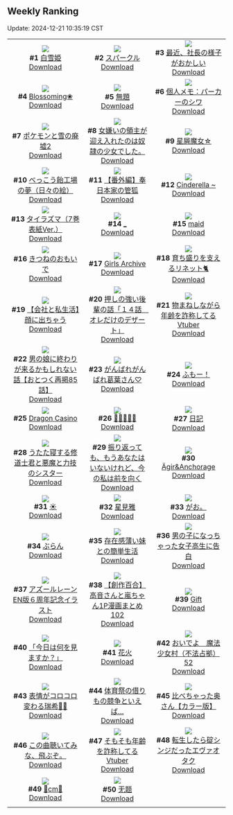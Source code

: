 ## Weekly Ranking
Update: 2024-12-21 10:35:19 CST

|      |      |      |
| :----: | :----: | :----: |
| ![](https://i.pixiv.re/c/240x480/img-master/img/2024/12/13/00/00/23/125131854_p0_master1200.jpg)<br>**#1** [白雪姫](https://www.pixiv.net/artworks/125131854)<br>[Download](https://i.pixiv.re/img-original/img/2024/12/13/00/00/23/125131854_p0.png) | ![](https://i.pixiv.re/c/240x480/img-master/img/2024/12/14/00/01/18/125160058_p0_master1200.jpg)<br>**#2** [スパークル](https://www.pixiv.net/artworks/125160058)<br>[Download](https://i.pixiv.re/img-original/img/2024/12/14/00/01/18/125160058_p0.png) | ![](https://i.pixiv.re/c/240x480/img-master/img/2024/12/14/16/34/55/125177760_p0_master1200.jpg)<br>**#3** [最近、社長の様子がおかしい](https://www.pixiv.net/artworks/125177760)<br>[Download](https://i.pixiv.re/img-original/img/2024/12/14/16/34/55/125177760_p0.jpg) |
| ![](https://i.pixiv.re/c/240x480/img-master/img/2024/12/14/00/20/56/125139872_p0_master1200.jpg)<br>**#4** [Blossoming❀](https://www.pixiv.net/artworks/125139872)<br>[Download](https://i.pixiv.re/img-original/img/2024/12/14/00/20/56/125139872_p0.jpg) | ![](https://i.pixiv.re/c/240x480/img-master/img/2024/12/14/20/19/09/125184144_p0_master1200.jpg)<br>**#5** [無題](https://www.pixiv.net/artworks/125184144)<br>[Download](https://i.pixiv.re/img-original/img/2024/12/14/20/19/09/125184144_p0.jpg) | ![](https://i.pixiv.re/c/240x480/img-master/img/2024/12/14/07/42/57/125167728_p0_master1200.jpg)<br>**#6** [個人メモ：パーカーのシワ](https://www.pixiv.net/artworks/125167728)<br>[Download](https://i.pixiv.re/img-original/img/2024/12/14/07/42/57/125167728_p0.jpg) |
| ![](https://i.pixiv.re/c/240x480/img-master/img/2024/12/13/00/01/59/125132063_p0_master1200.jpg)<br>**#7** [ポケモンと雪の廃墟2](https://www.pixiv.net/artworks/125132063)<br>[Download](https://i.pixiv.re/img-original/img/2024/12/13/00/01/59/125132063_p0.png) | ![](https://i.pixiv.re/c/240x480/img-master/img/2024/12/13/18/34/50/125149291_p0_master1200.jpg)<br>**#8** [女嫌いの領主が迎え入れたのは奴隷の少女でした。](https://www.pixiv.net/artworks/125149291)<br>[Download](https://i.pixiv.re/img-original/img/2024/12/13/18/34/50/125149291_p0.jpg) | ![](https://i.pixiv.re/c/240x480/img-master/img/2024/12/15/08/30/01/125200830_p0_master1200.jpg)<br>**#9** [星屑魔女☆](https://www.pixiv.net/artworks/125200830)<br>[Download](https://i.pixiv.re/img-original/img/2024/12/15/08/30/01/125200830_p0.jpg) |
| ![](https://i.pixiv.re/c/240x480/img-master/img/2024/12/14/07/30/03/125167586_p0_master1200.jpg)<br>**#10** [べっこう飴工場の夢（日々の絵）](https://www.pixiv.net/artworks/125167586)<br>[Download](https://i.pixiv.re/img-original/img/2024/12/14/07/30/03/125167586_p0.jpg) | ![](https://i.pixiv.re/c/240x480/img-master/img/2024/12/15/19/50/36/125216840_p0_master1200.jpg)<br>**#11** [【番外編】奉日本家の管狐](https://www.pixiv.net/artworks/125216840)<br>[Download](https://i.pixiv.re/img-original/img/2024/12/15/19/50/36/125216840_p0.png) | ![](https://i.pixiv.re/c/240x480/img-master/img/2024/12/13/00/42/08/125133438_p0_master1200.jpg)<br>**#12** [Cinderella ~](https://www.pixiv.net/artworks/125133438)<br>[Download](https://i.pixiv.re/img-original/img/2024/12/13/00/42/08/125133438_p0.jpg) |
| ![](https://i.pixiv.re/c/240x480/img-master/img/2024/12/13/00/00/24/125131860_p0_master1200.jpg)<br>**#13** [タイラズマ（7巻表紙Ver.）](https://www.pixiv.net/artworks/125131860)<br>[Download](https://i.pixiv.re/img-original/img/2024/12/13/00/00/24/125131860_p0.jpg) | ![](https://i.pixiv.re/c/240x480/img-master/img/2024/12/14/22/08/20/125187871_p0_master1200.jpg)<br>**#14** [_](https://www.pixiv.net/artworks/125187871)<br>[Download](https://i.pixiv.re/img-original/img/2024/12/14/22/08/20/125187871_p0.jpg) | ![](https://i.pixiv.re/c/240x480/img-master/img/2024/12/14/00/00/19/125159877_p0_master1200.jpg)<br>**#15** [maid](https://www.pixiv.net/artworks/125159877)<br>[Download](https://i.pixiv.re/img-original/img/2024/12/14/00/00/19/125159877_p0.jpg) |
| ![](https://i.pixiv.re/c/240x480/img-master/img/2024/12/14/00/42/25/125161614_p0_master1200.jpg)<br>**#16** [きつねのおもいで](https://www.pixiv.net/artworks/125161614)<br>[Download](https://i.pixiv.re/img-original/img/2024/12/14/00/42/25/125161614_p0.jpg) | ![](https://i.pixiv.re/c/240x480/img-master/img/2024/12/14/00/00/48/125159991_p0_master1200.jpg)<br>**#17** [Girls Archive](https://www.pixiv.net/artworks/125159991)<br>[Download](https://i.pixiv.re/img-original/img/2024/12/14/00/00/48/125159991_p0.jpg) | ![](https://i.pixiv.re/c/240x480/img-master/img/2024/12/14/19/53/33/125183260_p0_master1200.jpg)<br>**#18** [育ち盛りを支えるリネット🐈](https://www.pixiv.net/artworks/125183260)<br>[Download](https://i.pixiv.re/img-original/img/2024/12/14/19/53/33/125183260_p0.png) |
| ![](https://i.pixiv.re/c/240x480/img-master/img/2024/12/13/12/00/16/125142394_p0_master1200.jpg)<br>**#19** [【会社と私生活】顔に出ちゃう](https://www.pixiv.net/artworks/125142394)<br>[Download](https://i.pixiv.re/img-original/img/2024/12/13/12/00/16/125142394_p0.jpg) | ![](https://i.pixiv.re/c/240x480/img-master/img/2024/12/14/00/04/04/125160306_p0_master1200.jpg)<br>**#20** [押しの強い後輩の話「１４話　オレだけのデザート」](https://www.pixiv.net/artworks/125160306)<br>[Download](https://i.pixiv.re/img-original/img/2024/12/14/00/04/04/125160306_p0.jpg) | ![](https://i.pixiv.re/c/240x480/img-master/img/2024/12/14/21/11/16/125185911_p0_master1200.jpg)<br>**#21** [物まねしながら年齢を詐称してるVtuber](https://www.pixiv.net/artworks/125185911)<br>[Download](https://i.pixiv.re/img-original/img/2024/12/14/21/11/16/125185911_p0.png) |
| ![](https://i.pixiv.re/c/240x480/img-master/img/2024/12/14/12/00/46/125172064_p0_master1200.jpg)<br>**#22** [男の娘に終わりが来るかもしれない話【おとつく再掲85話】](https://www.pixiv.net/artworks/125172064)<br>[Download](https://i.pixiv.re/img-original/img/2024/12/14/12/00/46/125172064_p0.jpg) | ![](https://i.pixiv.re/c/240x480/img-master/img/2024/12/14/01/04/08/125162220_p0_master1200.jpg)<br>**#23** [がんばれがんばれ葛葉さん♡](https://www.pixiv.net/artworks/125162220)<br>[Download](https://i.pixiv.re/img-original/img/2024/12/14/01/04/08/125162220_p0.jpg) | ![](https://i.pixiv.re/c/240x480/img-master/img/2024/12/14/00/42/35/125161618_p0_master1200.jpg)<br>**#24** [ふもー！](https://www.pixiv.net/artworks/125161618)<br>[Download](https://i.pixiv.re/img-original/img/2024/12/14/00/42/35/125161618_p0.jpg) |
| ![](https://i.pixiv.re/c/240x480/img-master/img/2024/12/14/18/30/12/125180948_p0_master1200.jpg)<br>**#25** [Dragon Casino](https://www.pixiv.net/artworks/125180948)<br>[Download](https://i.pixiv.re/img-original/img/2024/12/14/18/30/12/125180948_p0.jpg) | ![](https://i.pixiv.re/c/240x480/img-master/img/2024/12/13/12/12/46/125142603_p0_master1200.jpg)<br>**#26** [🌸🌹😈🌹🌸](https://www.pixiv.net/artworks/125142603)<br>[Download](https://i.pixiv.re/img-original/img/2024/12/13/12/12/46/125142603_p0.jpg) | ![](https://i.pixiv.re/c/240x480/img-master/img/2024/12/14/18/58/19/125181689_p0_master1200.jpg)<br>**#27** [日記](https://www.pixiv.net/artworks/125181689)<br>[Download](https://i.pixiv.re/img-original/img/2024/12/14/18/58/19/125181689_p0.png) |
| ![](https://i.pixiv.re/c/240x480/img-master/img/2024/12/13/19/31/08/125150903_p0_master1200.jpg)<br>**#28** [うたた寝する修道士君と悪魔と力技のシスター](https://www.pixiv.net/artworks/125150903)<br>[Download](https://i.pixiv.re/img-original/img/2024/12/13/19/31/08/125150903_p0.jpg) | ![](https://i.pixiv.re/c/240x480/img-master/img/2024/12/14/00/00/39/125159959_p0_master1200.jpg)<br>**#29** [振り返っても、もうあなたはいないけれど、今の私は前を向く](https://www.pixiv.net/artworks/125159959)<br>[Download](https://i.pixiv.re/img-original/img/2024/12/14/00/00/39/125159959_p0.png) | ![](https://i.pixiv.re/c/240x480/img-master/img/2024/12/14/00/00/18/125159866_p0_master1200.jpg)<br>**#30** [Ägir&Anchorage](https://www.pixiv.net/artworks/125159866)<br>[Download](https://i.pixiv.re/img-original/img/2024/12/14/00/00/18/125159866_p0.png) |
| ![](https://i.pixiv.re/c/240x480/img-master/img/2024/12/15/01/12/54/125194559_p0_master1200.jpg)<br>**#31** [☀](https://www.pixiv.net/artworks/125194559)<br>[Download](https://i.pixiv.re/img-original/img/2024/12/15/01/12/54/125194559_p0.jpg) | ![](https://i.pixiv.re/c/240x480/img-master/img/2024/12/13/00/00/27/125131872_p0_master1200.jpg)<br>**#32** [星見雅](https://www.pixiv.net/artworks/125131872)<br>[Download](https://i.pixiv.re/img-original/img/2024/12/13/00/00/27/125131872_p0.jpg) | ![](https://i.pixiv.re/c/240x480/img-master/img/2024/12/14/20/55/49/125185236_p0_master1200.jpg)<br>**#33** [がお。](https://www.pixiv.net/artworks/125185236)<br>[Download](https://i.pixiv.re/img-original/img/2024/12/14/20/55/49/125185236_p0.jpg) |
| ![](https://i.pixiv.re/c/240x480/img-master/img/2024/12/14/00/00/27/125159906_p0_master1200.jpg)<br>**#34** [ぶらん](https://www.pixiv.net/artworks/125159906)<br>[Download](https://i.pixiv.re/img-original/img/2024/12/14/00/00/27/125159906_p0.png) | ![](https://i.pixiv.re/c/240x480/img-master/img/2024/12/14/00/32/33/125161343_p0_master1200.jpg)<br>**#35** [存在感薄い妹との簡単生活](https://www.pixiv.net/artworks/125161343)<br>[Download](https://i.pixiv.re/img-original/img/2024/12/14/00/32/33/125161343_p0.jpg) | ![](https://i.pixiv.re/c/240x480/img-master/img/2024/12/15/00/01/57/125192071_p0_master1200.jpg)<br>**#36** [男の子になっちゃった女子高生に告白](https://www.pixiv.net/artworks/125192071)<br>[Download](https://i.pixiv.re/img-original/img/2024/12/15/00/01/57/125192071_p0.jpg) |
| ![](https://i.pixiv.re/c/240x480/img-master/img/2024/12/13/18/00/04/125148198_p0_master1200.jpg)<br>**#37** [アズールレーンEN版６周年記念イラスト](https://www.pixiv.net/artworks/125148198)<br>[Download](https://i.pixiv.re/img-original/img/2024/12/13/18/00/04/125148198_p0.png) | ![](https://i.pixiv.re/c/240x480/img-master/img/2024/12/14/00/02/11/125160160_p0_master1200.jpg)<br>**#38** [【創作百合】高音さんと嵐ちゃん1P漫画まとめ102](https://www.pixiv.net/artworks/125160160)<br>[Download](https://i.pixiv.re/img-original/img/2024/12/14/00/02/11/125160160_p0.jpg) | ![](https://i.pixiv.re/c/240x480/img-master/img/2024/12/14/00/01/10/125160042_p0_master1200.jpg)<br>**#39** [Gift](https://www.pixiv.net/artworks/125160042)<br>[Download](https://i.pixiv.re/img-original/img/2024/12/14/00/01/10/125160042_p0.png) |
| ![](https://i.pixiv.re/c/240x480/img-master/img/2024/12/14/00/06/44/125160445_p0_master1200.jpg)<br>**#40** [「今日は何を見ますか？」](https://www.pixiv.net/artworks/125160445)<br>[Download](https://i.pixiv.re/img-original/img/2024/12/14/00/06/44/125160445_p0.png) | ![](https://i.pixiv.re/c/240x480/img-master/img/2024/12/14/22/40/36/125188940_p0_master1200.jpg)<br>**#41** [花火](https://www.pixiv.net/artworks/125188940)<br>[Download](https://i.pixiv.re/img-original/img/2024/12/14/22/40/36/125188940_p0.jpg) | ![](https://i.pixiv.re/c/240x480/img-master/img/2024/12/14/07/08/43/125167340_p0_master1200.jpg)<br>**#42** [おいでよ　魔法少女村（不法占拠）52](https://www.pixiv.net/artworks/125167340)<br>[Download](https://i.pixiv.re/img-original/img/2024/12/14/07/08/43/125167340_p0.png) |
| ![](https://i.pixiv.re/c/240x480/img-master/img/2024/12/14/22/44/28/125189085_p0_master1200.jpg)<br>**#43** [表情がコロコロ変わる瑞希🫶🏻️︎](https://www.pixiv.net/artworks/125189085)<br>[Download](https://i.pixiv.re/img-original/img/2024/12/14/22/44/28/125189085_p0.png) | ![](https://i.pixiv.re/c/240x480/img-master/img/2024/12/14/00/00/12/125159830_p0_master1200.jpg)<br>**#44** [体育祭の借りもの競争といえば…](https://www.pixiv.net/artworks/125159830)<br>[Download](https://i.pixiv.re/img-original/img/2024/12/14/00/00/12/125159830_p0.jpg) | ![](https://i.pixiv.re/c/240x480/img-master/img/2024/12/14/00/02/14/125160166_p0_master1200.jpg)<br>**#45** [比べちゃった奥さん【カラー版】](https://www.pixiv.net/artworks/125160166)<br>[Download](https://i.pixiv.re/img-original/img/2024/12/14/00/02/14/125160166_p0.jpg) |
| ![](https://i.pixiv.re/c/240x480/img-master/img/2024/12/13/18/55/14/125149794_p0_master1200.jpg)<br>**#46** [この曲聴いてみな、飛ぶぞ。](https://www.pixiv.net/artworks/125149794)<br>[Download](https://i.pixiv.re/img-original/img/2024/12/13/18/55/14/125149794_p0.jpg) | ![](https://i.pixiv.re/c/240x480/img-master/img/2024/12/13/21/04/30/125153824_p0_master1200.jpg)<br>**#47** [そもそも年齢を詐称してるVtuber](https://www.pixiv.net/artworks/125153824)<br>[Download](https://i.pixiv.re/img-original/img/2024/12/13/21/04/30/125153824_p0.png) | ![](https://i.pixiv.re/c/240x480/img-master/img/2024/12/14/16/48/00/125178052_p0_master1200.jpg)<br>**#48** [転生したら碇シンジだったエヴァオタク](https://www.pixiv.net/artworks/125178052)<br>[Download](https://i.pixiv.re/img-original/img/2024/12/14/16/48/00/125178052_p0.jpg) |
| ![](https://i.pixiv.re/c/240x480/img-master/img/2024/12/14/20/49/47/125185060_p0_master1200.jpg)<br>**#49** [👗cm👗](https://www.pixiv.net/artworks/125185060)<br>[Download](https://i.pixiv.re/img-original/img/2024/12/14/20/49/47/125185060_p0.png) | ![](https://i.pixiv.re/c/240x480/img-master/img/2024/12/15/00/00/13/125191782_p0_master1200.jpg)<br>**#50** [无题](https://www.pixiv.net/artworks/125191782)<br>[Download](https://i.pixiv.re/img-original/img/2024/12/15/00/00/13/125191782_p0.png) |
|      |
